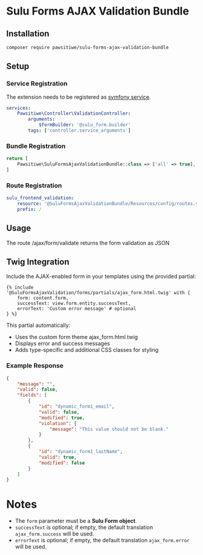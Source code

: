 # Sulu Forms AJAX Validation Bundle

## Installation

```bash
composer require pawsitiwe/sulu-forms-ajax-validation-bundle
```

## Setup

### Service Registration

The extension needs to be registered as [symfony service](http://symfony.com/doc/current/service_container.html).

```yml
services:
    Pawsitiwe\Controller\ValidationController:
        arguments:
            $formBuilder: '@sulu_form.builder'
        tags: ['controller.service_arguments']
```
### Bundle Registration

```php
return [
    Pawsitiwe\SuluFormsAjaxValidationBundle::class => ['all' => true],
]
```

### Route Registration
```yml
sulu_frontend_validation:
    resource: '@SuluFormsAjaxValidationBundle/Resources/config/routes.yaml'
    prefix: /
```

## Usage

The route /ajax/form/validate returns the form validation as JSON

## Twig Integration

Include the AJAX-enabled form in your templates using the provided partial:

```twig
{% include '@SuluFormsAjaxValidation/forms/partials/ajax_form.html.twig' with {
    form: content.form,
    successText: view.form.entity.successText,
    errorText: 'Custom error message' # optional
} %}
```

This partial automatically:
- Uses the custom form theme ajax_form.html.twig
- Displays error and success messages
- Adds type-specific and additional CSS classes for styling

### Example Response

```json
{
    "message": "",
    "valid": false,
    "fields": [
        {
            "id": "dynamic_form1_email",
            "valid": false,
            "modified": true,
            "violation": {
                "message": "This value should not be blank."
            }
        },
        {
            "id": "dynamic_form1_lastName",
            "valid": true,
            "modified": false
        }
    ]
}
```

# Notes

- The `form` parameter must be a **Sulu Form object**.
- `successText` is optional; if empty, the default translation `ajax_form.success` will be used.
- `errorText` is optional; if empty, the default translation `ajax_form.error` will be used.
